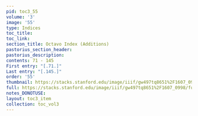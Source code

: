 ```yaml
---
pid: toc3_55
volume: '3'
image: '55'
type: Indices
toc_title: 
toc_link: 
section_title: Octavo Index (Additions)
pastorius_section_header: 
pastorius_description: 
contents: 71 - 145
First entry: "[.71.]"
Last entry: "[.145.]"
order: '55'
thumbnail: https://stacks.stanford.edu/image/iiif/gw497tq8651%2F1607_0998/full/100,/0/default.jpg
full: https://stacks.stanford.edu/image/iiif/gw497tq8651%2F1607_0998/full/full/0/default.jpg
notes_DONOTUSE: 
layout: toc3_item
collection: toc_vol3
---
```

